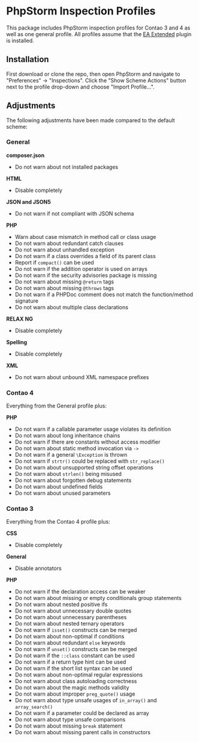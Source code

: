 # PhpStorm Inspection Profiles

This package includes PhpStorm inspection profiles for Contao 3 and 4 as well
as one general profile. All profiles assume that the [EA Extended][1] plugin is
installed.

## Installation

First download or clone the repo, then open PhpStorm and navigate to
"Preferences" → "Inspections". Click the "Show Scheme Actions" button next to
the profile drop-down and choose "Import Profile…".

## Adjustments

The following adjustments have been made compared to the default scheme:

### General

**composer.json**

 * Do not warn about not installed packages

**HTML**

 * Disable completely

**JSON and JSON5**

 * Do not warn if not compliant with JSON schema

**PHP**

 * Warn about case mismatch in method call or class usage
 * Do not warn about redundant catch clauses
 * Do not warn about unhandled exception
 * Do not warn if a class overrides a field of its parent class
 * Report if `compact()` can be used
 * Do not warn if the addition operator is used on arrays
 * Do not warn if the security advisories package is missing
 * Do not warn about missing `@return` tags
 * Do not warn about missing `@throws` tags
 * Do not warn if a PHPDoc comment does not match the function/method signature
 * Do not warn about multiple class declarations

**RELAX NG**

 * Disable completely

**Spelling**

 * Disable completely

**XML**

 * Do not warn about unbound XML namespace prefixes

### Contao 4

Everything from the General profile plus:

**PHP**

 * Do not warn if a callable parameter usage violates its definition
 * Do not warn about long inheritance chains
 * Do not warn if there are constants without access modifier
 * Do not warn about static method invocation via `->`
 * Do not warn if a general `\Exception` is thrown
 * Do not warn if `strtr()` could be replaced with `str_replace()`
 * Do not warn about unsupported string offset operations
 * Do not warn about `strlen()` being misused
 * Do not warn about forgotten debug statements
 * Do not warn about undefined fields
 * Do not warn about unused parameters

### Contao 3

Everything from the Contao 4 profile plus:

**CSS**

 * Disable completely

**General**

 * Disable annotators

**PHP**

 * Do not warn if the declaration access can be weaker
 * Do not warn about missing or empty conditionals group statements
 * Do not warn about nested positive ifs
 * Do not warn about unnecessary double quotes
 * Do not warn about unnecessary parentheses
 * Do not warn about nested ternary operators
 * Do not warn if `isset()` constructs can be merged
 * Do not warn about non-optimal if conditions
 * Do not warn about redundant `else` keywords
 * Do not warn if `unset()` constructs can be merged
 * Do not warn if the `::class` constant can be used
 * Do not warn if a return type hint can be used
 * Do not warn if the short list syntax can be used
 * Do not warn about non-optimal regular expressions
 * Do not warn about class autoloading correctness
 * Do not warn about the magic methods validity
 * Do not warn about improper `preg_quote()` usage
 * Do not warn about type unsafe usages of `in_array()` and `array_search()`
 * Do not warn if a parameter could be declared as array
 * Do not warn about type unsafe comparisons
 * Do not warn about missing `break` statement
 * Do not warn about missing parent calls in constructors

[1]: https://plugins.jetbrains.com/plugin/7622-php-inspections-ea-extended-
